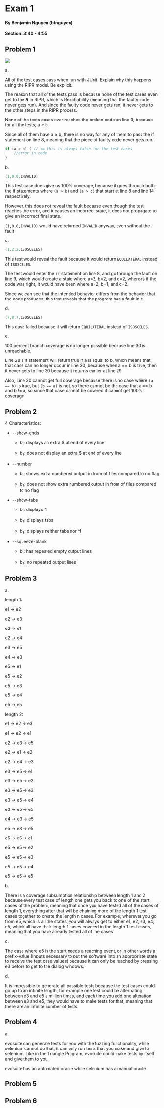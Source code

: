 # Exam 1

#### By Benjamin Nguyen (btnguyen)

#### Section: 3:40 - 4:55

## Problem 1

![](../pic/triangleExam.png)

a.

All of the test cases pass when run with JUnit. Explain why this happens using the RIPR model. Be explicit.

The reason that all of the tests pass is because none of the test cases even get to the ___R___ in RIPR, which is Reachability (meaning that the faulty code never gets run). And since the faulty code never gets run, it never gets to the other steps in the RIPR process.

None of the tests cases ever reaches the broken code on line 9, because for all the tests, a $\ge$ b.

Since all of them have a $\ge$ b, there is no way for any of them to pass the if statement on line 8, meaning that the piece of faulty code never gets run.

```java
if (a > b) { // <= this is always false for the test cases
    //error in code
}
```

b.


```java
(1,0,0,INVALID)
```

This test case does give us 100% coverage, because it goes through both the if statements where `(a > b)` and `(a > c)` that start at line 8 and line 14 respectively.

However, this does not reveal the fault because even though the test reaches the error, and it causes an incorrect state, it does not propagate to give an incorrect final state.

`(1,0,0,INVALID)` would have returned `INVALID` anyway, even without the fault

c.


```java
(1,2,2,ISOSCELES)
```

This test would reveal the fault because it would return `EQUILATERAL` instead of `ISOSCELES`.

The test would enter the `if` statement on line 8, and go through the fault on line 9, which would create a state where a=2, b=2, and c=2, whereas if the code was right, it would have been where a=2, b=1, and c=2.

Since we can see that the intended behavior differs from the behavior that the code produces, this test reveals that the program has a fault in it.

d.

```java
(7,8,7,ISOSCELES)
```

This case failed because it will return `EQUILATERAL` instead of `ISOSCELES`.

e.

100 percent branch coverage is no longer possible because line 30 is unreachable.

Line 28's if statement will return true if a is equal to b, which means that that case can no longer occur in line 30, because when a == b is true, then it never gets to line 30 because it returns earlier at line 29

Also, Line 30 cannot get full coverage because there is no case where `(a == b)` is true, but `(b == a)` is not, so there cannot be the case that a == b and b != a, so since that case cannot be covered it cannot get 100% coverage

## Problem 2

4 Characteristics:

- --show-ends

  - $b_1$: displays an extra $ at end of every line

  - $b_2$: does not display an extra $ at end of every line

- --number

  - $b_1$: shows extra numbered output in from of files compared to no flag

  - $b_2$: does not show extra numbered output in from of files compared to no flag

- --show-tabs

  - $b_1$: displays ^I

  - $b_2$: displays tabs

  - $b_3$: displays neither tabs nor ^I

- --squeeze-blank

  - $b_1$: has repeated empty output lines

  - $b_2$: no repeated output lines

## Problem 3

a.

length 1:

e1 &rarr; e2

e2 &rarr; e3

e2 &rarr; e1

e2 &rarr; e4

e3 &rarr; e5

e4 &rarr; e3

e5 &rarr; e1

e5 &rarr; e2

e5 &rarr; e3

e5 &rarr; e4

e5 &rarr; e5

length 2:

e1 &rarr; e2 &rarr; e3

e1 &rarr; e2 &rarr; e1

e2 &rarr; e3 &rarr; e5

e2 &rarr; e1 &rarr; e2

e2 &rarr; e4 &rarr; e3

e3 &rarr; e5 &rarr; e1

e3 &rarr; e5 &rarr; e2

e3 &rarr; e5 &rarr; e3

e3 &rarr; e5 &rarr; e4

e3 &rarr; e5 &rarr; e5

e4 &rarr; e3 &rarr; e5

e5 &rarr; e3 &rarr; e5

e5 &rarr; e5 &rarr; e1

e5 &rarr; e5 &rarr; e2

e5 &rarr; e5 &rarr; e3

e5 &rarr; e5 &rarr; e4

e5 &rarr; e5 &rarr; e5

b.

There is a coverage subsumption relationship between length 1 and 2 because every test case of length one gets you back to one of the start cases of the problem, meaning that once you have tested all of the cases of length 1, everything after that will be chaining more of the length 1 test cases together to create the length n cases. For example, wherever you go from e5, which is all the states, you will always get to either e1, e2, e3, e4, e5, which all have their length 1 cases covered in the length 1 test cases, meaning that you have already tested all of the cases

c.

The case where e5 is the start needs a reaching event, or in other words a prefix-value (Inputs necessary to put the software into an appropriate state to receive the test case values) because it can only be reached by pressing e3 before to get to the dialog windows.

d.

It is impossible to generate all possible tests because the test cases could go up to an infinite length, for example one test could be alternating between e3 and e5 a million times, and each time you add one alteration between e3 and e5, they would have to make tests for that, meaning that there are an infinite number of tests.

## Problem 4

a.

evosuite can generate tests for you with the fuzzing functionality, while selenium cannot do that, it can only run tests that you make and give to selenium. Like in the Triangle Program, evosuite could make tests by itself and give them to you.

evosuite has an automated oracle while selenium has a manual oracle

## Problem 5



## Problem 6

